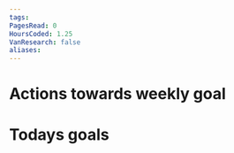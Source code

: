 ```yaml
---
tags: 
PagesRead: 0
HoursCoded: 1.25
VanResearch: false
aliases:
---
```

# Actions towards weekly goal
# Todays goals